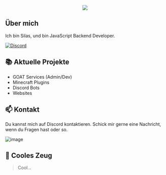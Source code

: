 <p align="center">
    <img src="https://readme-typing-svg.herokuapp.com/?font=Righteous&size=35&center=true&vCenter=true&width=500&height=70&duration=4000&lines=Hallo!+👋;+Ich+bin+Silas;" />
</p>

## Über mich

Ich bin Silas, und bin JavaScript Backend Developer.

[![Discord](https://img.shields.io/discord/1130541298881941636?color=blue&label=Discord&logo=discord&logoColor=white&style=for-the-badge)](https://goat-services.de/discord)


## 📚 Aktuelle Projekte

- GOAT Services (Admin/Dev)
- Minecraft Plugins
- Discord Bots
- Websites

## 📫 Kontakt

Du kannst mich auf Discord kontaktieren. Schick mir gerne eine Nachricht, wenn du Fragen hast oder so.

![image](https://github.com/SilasDornbusch/SilasDornbusch/assets/144553383/e33123ec-6b25-4304-9eca-3e990ac7eea6)



## 🚀 Cooles Zeug

> Cool...
